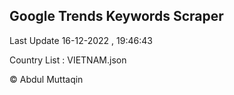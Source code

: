 

## Google Trends Keywords Scraper 
 
Last Update 16-12-2022 , 19:46:43

Country List :
VIETNAM.json



© Abdul Muttaqin 
